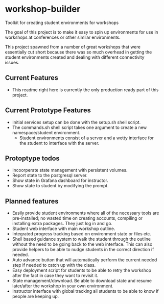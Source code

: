 # workshop-builder
Toolkit for creating student environments for workshops

The goal of this project is to make it easy to spin up environments for use in workshops at conferences or other similar environments. 

This project spawned from a number of great workshops that were essentially cut short because there was so much overhead in getting the student environments created and dealing with different connectivity issues. 

## Current Features
 - This readme right here is currently the only production ready part of this project. 

## Current Prototype Features
 - Initial services setup can be done with the setup.sh shell script.
 - The commands.sh shell script takes one argument to create a new namespace/student environment.
   - Student environments consist of a server and a wetty interface for the student to interface with the server.

## Protoptype todos
 - Incoorperate state management with persistent volumes.
 - Report state to the postgresql server.
 - Show state in Grafana dashboard for instructor.
 - Show state to student by modifying the prompt.

## Planned features
 - Easily provide student environments where all of the necessary tools are pre-installed; no wasted time on creating accounts, compiling or installing extra packages.  They just log in and go.
 - Student web interface with main workshop outline.
 - Integrated progress tracking based on environment state or files etc.
 - Shell based guidance system to walk the student through the outline without the need to be going back to the web interface. This can also provide helpers to be able to nudge students in the correct direction if needed. 
 - Auto advance button that will automatically perform the current needed step if needed to catch up with the class. 
 - Easy deployment script for students to be able to retry the workshop after the fact in case they want to revisit it. 
 - State management/download. Be able to download state and resume later/after the workshop in your own environment. 
 - Instructor interface with global tracking all students to be able to know if people are keeping up. 
